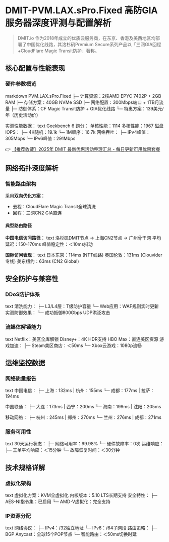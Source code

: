 # DMIT-PVM.LAX.sPro.Fixed 高防GIA服务器深度评测与配置解析

> DMIT.io 作为2018年成立的优质云服务商，在东京、香港及美西地区均部署了中国优化线路，其洛杉矶Premium Secure系列产品以「三网GIA回程+CloudFlare Magic Transit防护」著称。

## 核心配置与性能表现
### 硬件参数概览
markdown
PVM.LAX.sPro.Fixed
├─ 计算资源：2核AMD EPYC 7402P + 2GB RAM
├─ 存储方案：40GB NVMe SSD
├─ 网络配置：300Mbps端口 + 1TB月流量
├─ 防御体系：CF Magic Transit防护 + GIA优化线路
└─ 特惠方案：139美元/年（历史活动价）

实测性能数据：
text
Geekbench 6 跑分：
单核性能：1114 
多核性能：1967
磁盘IOPS：
├─ 4K随机：19.1k 
└─ 1M顺序：16.7k
网络吞吐：
├─ IPv4峰值：305Mbps
└─ IPv6峰值：291Mbps

👉 [【推荐收藏】2025年 DMIT 最新优惠活动整理汇总 - 每日更新可用优惠套餐](https://bit.ly/dmit_coupon)

## 网络拓扑深度解析
### 智能路由架构
采用**双向优化方案**：
- 去程：CloudFlare Magic Transit全球清洗
- 回程：三网CN2 GIA直连

#### 典型路由路径
**中国电信访问路径**：
text
洛杉矶DMIT节点 → 上海CN2节点 → 广州骨干网
平均延迟：150-170ms
峰值稳定性：＜10ms抖动

**国际访问表现**：
text
日本东京：114ms (NTT线路)
英国伦敦：131ms (Clouvider专线)
美东纽约：63ms (CN2 Global)

## 安全防护与兼容性
### DDoS防护体系
text
清洗能力：
├─ L3/L4层：T级防护容量
└─ Web应用：WAF规则实时更新
实测防御效果：
└─ 成功抵御800Gbps UDP洪泛攻击

### 流媒体解锁能力
text
Netflix：美区全库解锁
Disney+：4K HDR支持
HBO Max：直连美区资源
游戏加速：
├─ Steam美区商店：＜50ms
└─ Xbox云游戏：1080p流畅

## 运维监控数据
### 网络质量报告
text
中国电信：
├─ 上海：132ms | 杭州：155ms
└─ 成都：177ms | 拉萨：194ms

中国联通：
├─ 大连：173ms | 西宁：200ms
└─ 海南：199ms | 沈阳：205ms

移动网络：
├─ 杭州：245ms | 郑州：270ms
└─ 兰州：276ms | 成都：271ms

### 服务可用性
text
30天运行状态：
├─ 网络可用率：99.98%
└─ 硬件故障率：0次
运维响应：
├─ 工单平均响应：＜15分钟
└─ 故障恢复时间：＜30分钟

## 技术规格详解
### 虚拟化架构
text
虚拟化方案：KVM全虚拟化
内核版本：5.10 LTS长期支持
安全特性：
├─ AES-NI指令集：已启用
└─ AMD-V虚拟化：完全支持

### IP资源分配
text
网络协议：
├─ IPv4：/32独立地址
└─ IPv6：/64子网段
路由策略：
├─ BGP Anycast：全球15个POP节点
└─ 智能路由：＜50ms切换时延